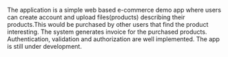 The application is a simple web based e-commerce demo app where users can create account and upload files(products) describing their products.This would be purchased by other users that find the product interesting. The system generates invoice for the purchased products. Authentication, validation and authorization are well implemented. The app is still under development.
